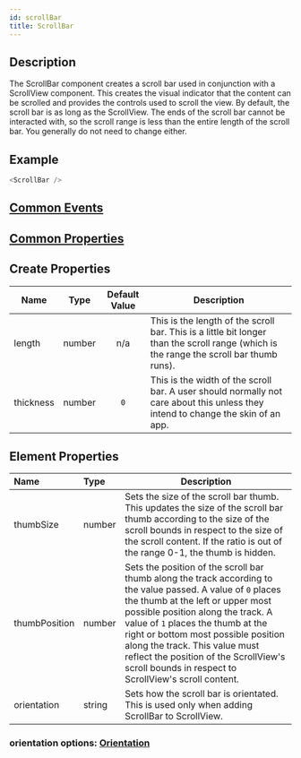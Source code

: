 ```yaml
---
id: scrollBar
title: ScrollBar
---
```


## Description

The ScrollBar component creates a scroll bar used in conjunction with a ScrollView component. This creates the visual indicator that the content can be scrolled and provides the controls used to scroll the view. By default, the scroll bar is as long as the ScrollView. The ends of the scroll bar cannot be interacted with, so the scroll range is less than the entire length of the scroll bar. You generally do not need to change either.

## Example

```javascript
<ScrollBar />
```

## [Common Events](../types/Events.md)

## [Common Properties](../types/Properties.md)

## Create Properties

| Name   | Type   | Default Value | Description                                                                                                                             |
| ------ | ------ | :-----------: | --------------------------------------------------------------------------------------------------------------------------------------- |
| length  | number |      n/a      | This is the length of the scroll bar. This is a little bit longer than the scroll range (which is the range the scroll bar thumb runs). |
| thickness | number |      `0`      | This is the width of the scroll bar. A user should normally not care about this unless they intend to change the skin of an app.        |

## Element Properties

| Name          | Type   | Description                                                                                                                                                                                                                                                                                                                                                                                            |
| :------------ | :----- | ------------------------------------------------------------------------------------------------------------------------------------------------------------------------------------------------------------------------------------------------------------------------------------------------------------------------------------------------------------------------------------------------------ |
| thumbSize     | number | Sets the size of the scroll bar thumb. This updates the size of the scroll bar thumb according to the size of the scroll bounds in respect to the size of the scroll content. If the ratio is out of the range 0-1, the thumb is hidden.                                                                                                                                                               |
| thumbPosition | number | Sets the position of the scroll bar thumb along the track according to the value passed. A value of `0` places the thumb at the left or upper most possible position along the track. A value of `1` places the thumb at the right or bottom most possible position along the track. This value must reflect the position of the ScrollView's scroll bounds in respect to ScrollView's scroll content. |
| orientation   | string | Sets how the scroll bar is orientated. This is used only when adding ScrollBar to ScrollView.                                                                                                                                                                                                                                                                                                          |

### orientation options: [Orientation](../types/Orientation.md)
